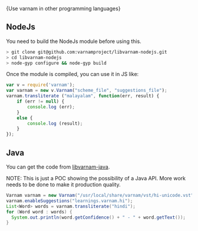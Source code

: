 {Use varnam in other programming languages}


## NodeJs

You need to build the NodeJs module before using this.

```bash
> git clone git@github.com:varnamproject/libvarnam-nodejs.git
> cd libvarnam-nodejs
> node-gyp configure && node-gyp build
```

Once the module is compiled, you can use it in JS like:


```js
var v = require('varnam');
var varnam = new v.Varnam("scheme_file", "suggestions_file");
varnam.transliterate ("malayalam", function(err, result) {
	if (err != null) {
        console.log (err);
	}
	else {
        console.log (result);
	}
});
```

## Java

You can get the code from [libvarnam-java](https://github.com/navaneeth/libvarnam-java). 

NOTE: This is just a POC showing the possibility of a Java API. More work needs to be done to make it production quality.

```java
Varnam varnam = new Varnam("/usr/local/share/varnam/vst/hi-unicode.vst");
varnam.enableSuggestions("learnings.varnam.hi");
List<Word> words = varnam.transliterate("hindi");
for (Word word : words) {
  System.out.println(word.getConfidence() + " - " + word.getText());
}
```

